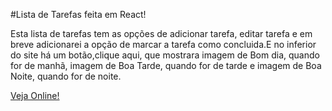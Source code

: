 #Lista de Tarefas feita em React!

<p>Esta lista de tarefas tem as opções de adicionar tarefa, editar tarefa e em breve adicionarei a opção de marcar a tarefa como concluida.E no inferior do site há um botão,clique aqui, que mostrara imagem de Bom dia, quando for de manhã, imagem de Boa Tarde, quando for de tarde e imagem de Boa Noite, quando for de noite.</p>

<a href="https://listadetarefascombomdiaboatardeboanoite.netlify.app/">Veja Online!</a>
